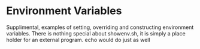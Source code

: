 # Environment Variables

Supplimental, examples of setting, overriding and constructing environment
variables. There is nothing special about showenv.sh, it is simply a place
holder for an external program. echo would do just as well

